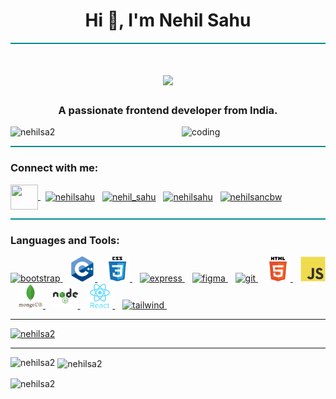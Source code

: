  <h1 align="center">Hi 👋, I'm Nehil Sahu</h1>
    <hr style="background-color: darkcyan;height: 2px;"> 
    <h1 align="center">
            <img src="https://readme-typing-svg.herokuapp.com/?font=Righteous&size=35&center=true&vCenter=true&width=800&height=70&duration=4000&lines=skilled+frontend+developer+💻;+200+plus+Questions+@+leetcode+gfg+codestudio;+skilled+in+Reactjs+nodejs+Ejs+💪;"
              </h1>
    <h3 align="center" >A passionate frontend developer from India.</h3>
    <p align="left"> <img
            src="https://komarev.com/ghpvc/?username=nehilsa2&label=Profile%20views&color=0e75b6&style=flat"
            alt="nehilsa2" /> 
      <imG align="right" src="https://user-images.githubusercontent.com/69011963/137184767-79a13ec7-1bb3-4341-a6da-3a149c9c159a.gif" width="230" alt="coding" ></p>
    <hr style="background-color: darkcyan;height: 2px;">
    <h3 align="left" >Connect with me:</h3>
    <p align="left">
        <a href="mailto:nehilsahu281@gmail.com">
            <img align="center" src="https://www.svgrepo.com/show/349378/gmail.svg" height="40" width="44" />
        </a>&nbsp;
        <a href="https://linkedin.com/in/nehilsahu" target="blank"><img align="center"
                src="https://raw.githubusercontent.com/rahuldkjain/github-profile-readme-generator/master/src/images/icons/Social/linked-in-alt.svg"
                alt="nehilsahu" height="40" width="40" "/></a>&nbsp;&nbsp;
        <a href="https://instagram.com/nehil_sahu" target="blank"><img align="center"
                src="https://raw.githubusercontent.com/rahuldkjain/github-profile-readme-generator/master/src/images/icons/Social/instagram.svg"
                alt="nehil_sahu" height="40" width="40" /></a>&nbsp;&nbsp;
        <a href="https://www.leetcode.com/nehilsahu" target="blank"><img align="center"
                src="https://raw.githubusercontent.com/rahuldkjain/github-profile-readme-generator/master/src/images/icons/Social/leet-code.svg"
                alt="nehilsahu" height="40" width="40" /></a>&nbsp;&nbsp;
        <a href="https://auth.geeksforgeeks.org/user/nehilsancbw" target="blank"><img align="center"
                src="https://raw.githubusercontent.com/rahuldkjain/github-profile-readme-generator/master/src/images/icons/Social/geeks-for-geeks.svg"
                alt="nehilsancbw" height="40" width="40" /></a>
    </p>
    <hr style="background-color: darkcyan;height: 2px;">
    <h3 align="left">Languages and Tools:</h3>
    <p align="left"> <a href="https://getbootstrap.com" target="_blank" rel="noreferrer"> <img
                src="https://epss.ucla.edu/static/bootstrap-5.2.0/site/static/docs/5.2/assets/brand/bootstrap-social-logo.png"
                alt="bootstrap" width="40" height="40" /> </a> &nbsp;&nbsp;
                <a href="https://www.w3schools.com/cpp/" target="_blank"
            rel="noreferrer"> <img
                src="https://raw.githubusercontent.com/devicons/devicon/master/icons/cplusplus/cplusplus-original.svg"
                alt="cplusplus" width="40" height="40" /> </a> &nbsp;&nbsp;
                <a href="https://www.w3schools.com/css/" target="_blank"
            rel="noreferrer"> <img
                src="https://raw.githubusercontent.com/devicons/devicon/master/icons/css3/css3-original-wordmark.svg"
                alt="css3" width="40" height="40" /> </a> &nbsp;&nbsp;
                <a href="https://expressjs.com" target="_blank"
            rel="noreferrer"> <img
                src="https://ajeetchaulagain.com/static/7cb4af597964b0911fe71cb2f8148d64/87351/express-js.png"
                alt="express" width="40" height="40" /> </a> &nbsp;&nbsp;
                <a href="https://www.figma.com/" target="_blank"
            rel="noreferrer"> <img src="https://www.vectorlogo.zone/logos/figma/figma-icon.svg" alt="figma" width="40"
                height="40" /> </a> &nbsp;&nbsp;
                <a href="https://git-scm.com/" target="_blank" rel="noreferrer"> <img
                src="https://www.vectorlogo.zone/logos/git-scm/git-scm-icon.svg" alt="git" width="40" height="40" />
        </a> &nbsp;&nbsp;
        <a href="https://www.w3.org/html/" target="_blank" rel="noreferrer"> <img
                src="https://raw.githubusercontent.com/devicons/devicon/master/icons/html5/html5-original-wordmark.svg"
                alt="html5" width="40" height="40" /> </a> &nbsp;&nbsp;
                <a
            href="https://developer.mozilla.org/en-US/docs/Web/JavaScript" target="_blank" rel="noreferrer"> <img
                src="https://raw.githubusercontent.com/devicons/devicon/master/icons/javascript/javascript-original.svg"
                alt="javascript" width="40" height="40" /> </a> &nbsp;&nbsp;
                <a href="https://www.mongodb.com/" target="_blank"
            rel="noreferrer"> <img
                src="https://raw.githubusercontent.com/devicons/devicon/master/icons/mongodb/mongodb-original-wordmark.svg"
                alt="mongodb" width="40" height="40" /> </a> &nbsp;&nbsp;
                <a href="https://nodejs.org" target="_blank"
            rel="noreferrer"> <img
                src="https://raw.githubusercontent.com/devicons/devicon/master/icons/nodejs/nodejs-original-wordmark.svg"
                alt="nodejs" width="40" height="40" /> </a> &nbsp;&nbsp;
                <a href="https://reactjs.org/" target="_blank"
            rel="noreferrer"> <img
                src="https://raw.githubusercontent.com/devicons/devicon/master/icons/react/react-original-wordmark.svg"
                alt="react" width="40" height="40" /> </a> &nbsp;&nbsp;
                <a href="https://tailwindcss.com/" target="_blank"
            rel="noreferrer"> <img src="https://www.vectorlogo.zone/logos/tailwindcss/tailwindcss-icon.svg"
                alt="tailwind" width="40" height="40" /> </a> &nbsp;&nbsp;
            </p>
            <hr>
        <p align="left"> <a href="https://github.com/ryo-ma/github-profile-trophy"><img
                src="https://github-profile-trophy.vercel.app/?username=nehilsa2" alt="nehilsa2" /></a>
    </p>
          <hr>
    <p><img align="left"
            src="https://github-readme-stats.vercel.app/api/top-langs?username=nehilsa2&show_icons=true&locale=en&layout=compact"
            alt="nehilsa2" /></p>
    <p>&nbsp;<img align="center"
            src="https://github-readme-stats.vercel.app/api?username=nehilsa2&show_icons=true&locale=en"
            alt="nehilsa2" /></p>
    <p><img align="center" src="https://github-readme-streak-stats.herokuapp.com/?user=nehilsa2&" alt="nehilsa2" /></p>

